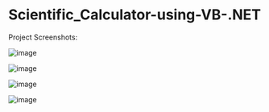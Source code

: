 # Scientific_Calculator-using-VB-.NET
Project Screenshots:

![image](https://user-images.githubusercontent.com/96233581/183445502-c7d90660-e19b-4561-855f-ffad15096ab0.png)

![image](https://user-images.githubusercontent.com/96233581/183445774-d3a92f07-dfcb-41fb-a9df-d659cfc9867e.png)

![image](https://user-images.githubusercontent.com/96233581/183445972-d352c9c9-7088-4ba5-899c-5ec003620211.png)

![image](https://user-images.githubusercontent.com/96233581/183446312-2bc62878-1b21-4ee3-9101-11b45b160c91.png)


